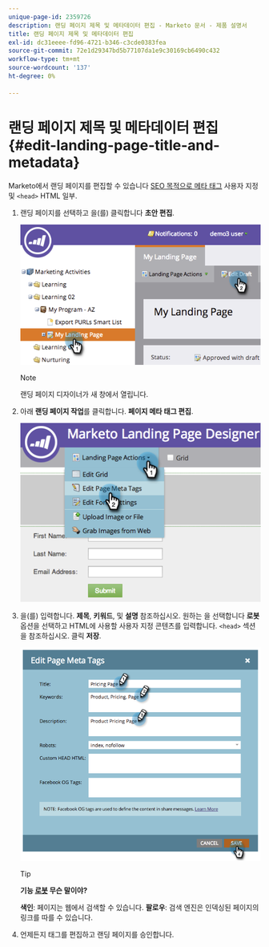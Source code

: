 ```yaml
---
unique-page-id: 2359726
description: 랜딩 페이지 제목 및 메타데이터 편집 - Marketo 문서 - 제품 설명서
title: 랜딩 페이지 제목 및 메타데이터 편집
exl-id: dc31eeee-fd96-4721-b346-c3cde0383fea
source-git-commit: 72e1d29347bd5b77107da1e9c30169cb6490c432
workflow-type: tm+mt
source-wordcount: '137'
ht-degree: 0%

---
```


# 랜딩 페이지 제목 및 메타데이터 편집 {#edit-landing-page-title-and-metadata}

Marketo에서 랜딩 페이지를 편집할 수 있습니다 [SEO 목적으로 메타 태그](https://www.w3schools.com/tags/tag_meta.asp) 사용자 지정 및 `<head>` HTML 일부.

1. 랜딩 페이지를 선택하고 을(를) 클릭합니다 **초안 편집**.

   ![](assets/image2014-9-17-11-3a39-3a21.png)

   >[!NOTE]
   >
   >랜딩 페이지 디자이너가 새 창에서 열립니다.

1. 아래 **랜딩 페이지 작업**&#x200B;를 클릭합니다. **페이지 메타 태그 편집**.

   ![](assets/image2014-9-17-11-3a39-3a32.png)

1. 을(를) 입력합니다. **제목**, **키워드**, 및 **설명** 참조하십시오. 원하는 을 선택합니다 **로봇** 옵션을 선택하고 HTML에 사용할 사용자 지정 콘텐츠를 입력합니다. `<head>` 섹션을 참조하십시오. 클릭 **저장**.

   ![](assets/image2014-9-17-11-3a39-3a50.png)

   >[!TIP]
   >
   >**기능 [로봇](https://www.robotstxt.org/meta.html) 무슨 말이야?**
   >
   >**색인**: 페이지는 웹에서 검색할 수 있습니다. **팔로우**: 검색 엔진은 인덱싱된 페이지의 링크를 따를 수 있습니다.

1. 언제든지 태그를 편집하고 랜딩 페이지를 승인합니다.
